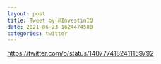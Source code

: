 ```yaml
--- 
layout: post 
title: Tweet by @InvestinIQ 
date: 2021-06-23 1624474500 
categories: twitter 
--- 
```

https://twitter.com/o/status/1407774182411169792